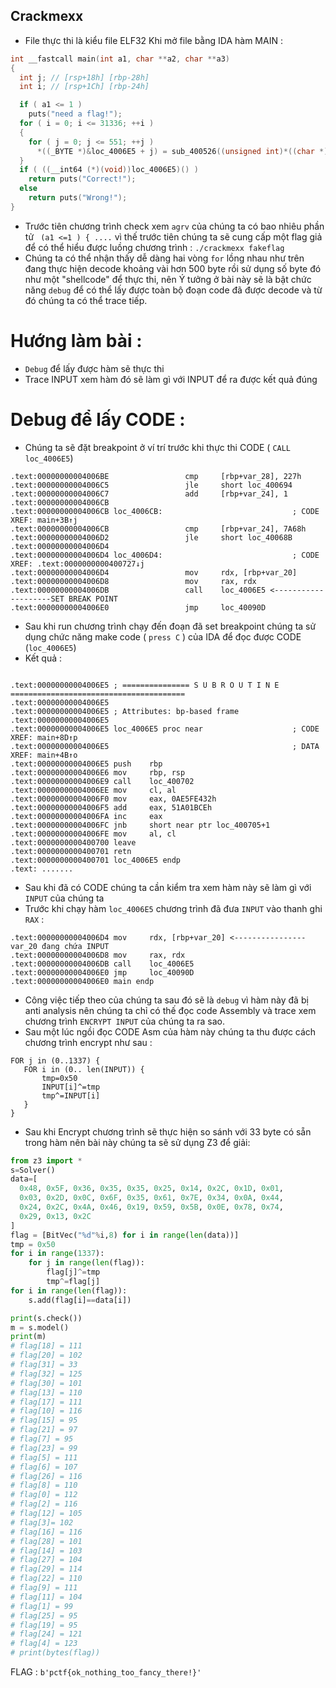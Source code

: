 ## Crackmexx
- File thực thi là kiểu file ELF32 
Khi mở file bằng IDA hàm MAIN :
```C
int __fastcall main(int a1, char **a2, char **a3)
{
  int j; // [rsp+18h] [rbp-28h]
  int i; // [rsp+1Ch] [rbp-24h]

  if ( a1 <= 1 )
    puts("need a flag!");
  for ( i = 0; i <= 31336; ++i )
  {
    for ( j = 0; j <= 551; ++j )
      *((_BYTE *)&loc_4006E5 + j) = sub_400526((unsigned int)*((char *)&loc_4006E5 + j));
  }
  if ( ((__int64 (*)(void))loc_4006E5)() )
    return puts("Correct!");
  else
    return puts("Wrong!");
}

```
- Trước tiên chương trình check xem `agrv` của chúng ta có bao nhiêu phần tử  `` (a1 <=1 ) { ....`` vì thế trước tiên chúng ta sẽ cung cấp một flag giả để có thể hiểu được luồng chương trình : `./crackmexx fakeflag`
- Chúng ta có thể nhận thấy dễ dàng hai vòng `for` lồng nhau như trên đang thực hiện decode khoảng vài hơn 500 byte rồi sử dụng số byte đó như một "shellcode" để thực thi, nên Ý tưởng ở bài này sẽ là bật chức năng `debug` để có thể lấy được toàn bộ đoạn code đã được decode và từ đó chúng ta có thể trace tiếp.
# Hướng làm bài : 
  - `Debug` để lấy được hàm sẽ thực thi
  - Trace INPUT xem hàm đó sẽ làm gì với INPUT để ra được kết quả đúng
# Debug để lấy CODE :
  - Chúng ta sẽ đặt breakpoint ở ví trí trước khi thực thi CODE ( `CALL loc_4006E5`)
  ```assembly
.text:00000000004006BE                 cmp     [rbp+var_28], 227h
.text:00000000004006C5                 jle     short loc_400694
.text:00000000004006C7                 add     [rbp+var_24], 1
.text:00000000004006CB
.text:00000000004006CB loc_4006CB:                             ; CODE XREF: main+3B↑j
.text:00000000004006CB                 cmp     [rbp+var_24], 7A68h
.text:00000000004006D2                 jle     short loc_40068B
.text:00000000004006D4
.text:00000000004006D4 loc_4006D4:                             ; CODE XREF: .text:0000000000400727↓j
.text:00000000004006D4                 mov     rdx, [rbp+var_20]
.text:00000000004006D8                 mov     rax, rdx
.text:00000000004006DB                 call    loc_4006E5 <--------------------SET BREAK POINT
.text:00000000004006E0                 jmp     loc_40090D
  ```
 - Sau khi run chương trình chạy đến đoạn đã set breakpoint chúng ta sử dụng chức năng make code ( `press C` ) của IDA để đọc được CODE (`loc_4006E5`)
 - Kết quả : 
 ```assembly

.text:00000000004006E5 ; =============== S U B R O U T I N E =======================================
.text:00000000004006E5
.text:00000000004006E5 ; Attributes: bp-based frame
.text:00000000004006E5
.text:00000000004006E5 loc_4006E5 proc near                    ; CODE XREF: main+8D↑p
.text:00000000004006E5                                         ; DATA XREF: main+4B↑o
.text:00000000004006E5 push    rbp
.text:00000000004006E6 mov     rbp, rsp
.text:00000000004006E9 call    loc_400702
.text:00000000004006EE mov     cl, al
.text:00000000004006F0 mov     eax, 0AE5FE432h
.text:00000000004006F5 add     eax, 51A01BCEh
.text:00000000004006FA inc     eax
.text:00000000004006FC jnb     short near ptr loc_400705+1
.text:00000000004006FE mov     al, cl
.text:0000000000400700 leave
.text:0000000000400701 retn
.text:0000000000400701 loc_4006E5 endp
.text: .......
 ```
 - Sau khi đã có CODE chúng ta cần kiểm tra xem hàm này sẽ làm gì với `INPUT` của chúng ta 
 - Trước khi chạy hàm `loc_4006E5` chương trình đã đưa `INPUT` vào thanh ghi `RAX` :
 ```assembly
.text:00000000004006D4 mov     rdx, [rbp+var_20] <---------------- var_20 đang chứa INPUT 
.text:00000000004006D8 mov     rax, rdx
.text:00000000004006DB call    loc_4006E5
.text:00000000004006E0 jmp     loc_40090D
.text:00000000004006E0 main endp
 ```
 - Công việc tiếp theo của chúng ta sau đó sẽ là `debug` vì hàm này đã bị anti analysis nên chúng ta chỉ có thế đọc code Assembly và trace xem chương trình `ENCRYPT INPUT` của chúng ta ra sao.
 - Sau một lúc ngồi đọc CODE Asm của hàm này chúng ta thu được cách chương trình encrypt như sau : 
 ```
 FOR j in (0..1337) {
    FOR i in (0.. len(INPUT)) {
        tmp=0x50
        INPUT[i]^=tmp
        tmp^=INPUT[i]
    }
 }

```
- Sau khi Encrypt chương trình sẽ thực hiện so sánh với 33 byte có sẵn trong hàm nên bài này chúng ta sẽ sử dụng Z3 để giải:
```python 
from z3 import *
s=Solver()
data=[  
  0x48, 0x5F, 0x36, 0x35, 0x35, 0x25, 0x14, 0x2C, 0x1D, 0x01, 
  0x03, 0x2D, 0x0C, 0x6F, 0x35, 0x61, 0x7E, 0x34, 0x0A, 0x44, 
  0x24, 0x2C, 0x4A, 0x46, 0x19, 0x59, 0x5B, 0x0E, 0x78, 0x74, 
  0x29, 0x13, 0x2C
]
flag = [BitVec("%d"%i,8) for i in range(len(data))]
tmp = 0x50
for i in range(1337):
    for j in range(len(flag)):
        flag[j]^=tmp 
        tmp^=flag[j]
for i in range(len(flag)):
    s.add(flag[i]==data[i])

print(s.check())
m = s.model()
print(m)
# flag[18] = 111
# flag[20] = 102
# flag[31] = 33
# flag[32] = 125
# flag[30] = 101
# flag[13] = 110
# flag[17] = 111
# flag[10] = 116
# flag[15] = 95
# flag[21] = 97
# flag[7] = 95
# flag[23] = 99
# flag[5] = 111
# flag[6] = 107
# flag[26] = 116
# flag[8] = 110
# flag[0] = 112
# flag[2] = 116
# flag[12] = 105
# flag[3]= 102
# flag[16] = 116
# flag[28] = 101
# flag[14] = 103
# flag[27] = 104
# flag[29] = 114
# flag[22] = 110
# flag[9] = 111
# flag[11] = 104
# flag[1] = 99
# flag[25] = 95
# flag[19] = 95
# flag[24] = 121
# flag[4] = 123
# print(bytes(flag))

```
FLAG : `b'pctf{ok_nothing_too_fancy_there!}'`
